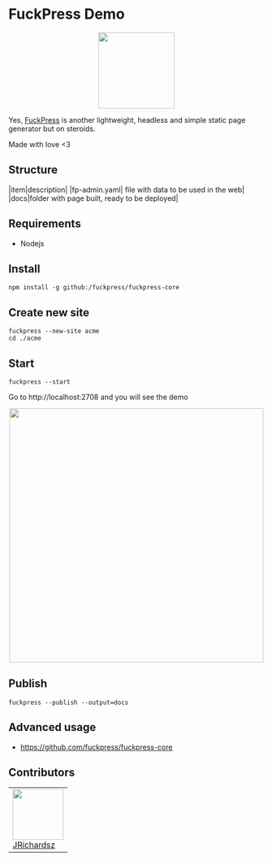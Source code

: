 # FuckPress Demo

<p align="center">
  <img src="https://github.com/user-attachments/assets/1aa03ce3-94ea-49c5-9860-89d0d33fda26" width=150>  
</p>

Yes, [FuckPress](https://github.com/fuckpress/fuckpress-core) is another lightweight, headless and simple static page generator but on steroids. 

Made with love <3

## Structure

|item|description|
|fp-admin.yaml| file with data to be used in the web|
|docs|folder with page built, ready to be deployed|

## Requirements

- Nodejs

## Install

```
npm install -g github:/fuckpress/fuckpress-core
```

## Create new site

```
fuckpress --new-site acme
cd ./acme
```

## Start

```
fuckpress --start
```

Go to http://localhost:2708 and you will see the demo

<p align="center">
 <img src="https://github.com/user-attachments/assets/2ecc6d95-efd3-49f8-a3d6-9b88d3482411" width=500>
</p>

## Publish

```
fuckpress --publish --output=docs
```

## Advanced usage

- https://github.com/fuckpress/fuckpress-core

## Contributors

<table>
  <tbody>    
    <td>
      <img src="https://avatars0.githubusercontent.com/u/3322836?s=460&v=4" width="100px;"/>
      <br />
      <label><a href="http://jrichardsz.github.io/">JRichardsz</a></label>
      <br />
    </td>
  </tbody>
</table>
